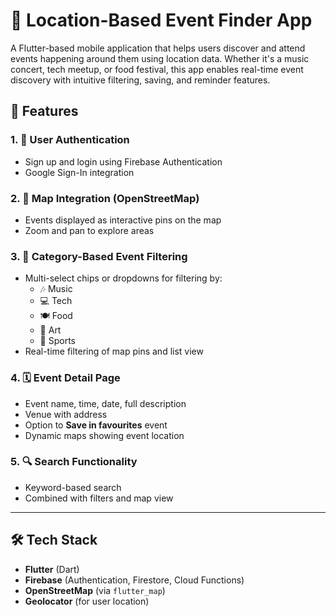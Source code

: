 # 📍 Location-Based Event Finder App

A Flutter-based mobile application that helps users discover and attend events happening around them using location data. Whether it's a music concert, tech meetup, or food festival, this app enables real-time event discovery with intuitive filtering, saving, and reminder features.

## 🚀 Features

### 1. 🔐 User Authentication
- Sign up and login using Firebase Authentication
- Google Sign-In integration

### 2. 📌 Map Integration (OpenStreetMap)
- Events displayed as interactive pins on the map
- Zoom and pan to explore areas

### 3. 🎯 Category-Based Event Filtering
- Multi-select chips or dropdowns for filtering by:
  - 🎶 Music
  - 💻 Tech
  - 🍽️ Food
  - 🎨 Art
  - 🏃 Sports
- Real-time filtering of map pins and list view

### 4. 🗓️ Event Detail Page
- Event name, time, date, full description
- Venue with address
- Option to **Save in favourites** event
- Dynamic maps showing event location

### 5. 🔍 Search Functionality
- Keyword-based search
- Combined with filters and map view

---

## 🛠️ Tech Stack

- **Flutter** (Dart)
- **Firebase** (Authentication, Firestore, Cloud Functions)
- **OpenStreetMap** (via `flutter_map`)
- **Geolocator** (for user location)




